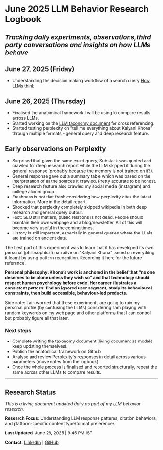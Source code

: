 # June 2025 LLM Behavior Research Logbook
*Tracking daily experiments, observations,third party conversations and insights on how LLMs behave*
---
## June 27, 2025 (Friday)
- Understanding the decision making workflow of a search query [How LLMs think](https://github.com/KK92-ai/llm-model-behavior-research/blob/main/research/how-llms-process-simple-vs-complex-queries-2025.md)

## June 26, 2025 (Thursday)
- Finalised the anatomical framework I will be using to compare results across LLMs.
- Started working on the [LLM taxonomy document](https://github.com/KK92-ai/llm-model-behavior-research/blob/main/research/llm-search-behavior-patterns-2025.md) for cross referencing.
- Started testing perplexity on "tell me everything about Kalyani Khona" through multiple formats - general query and deep research feature.

## Early observations on Perplexity
- Surprised that given the same exact query, Substack was quoted and crawled for deep research report while the LLM skipped it during the general response (probably because the memory is not trained on it?).
- General response gave out a summary table which was based on the interpretation of all the sources it crawled. Pretty accurate to be honest.
- Deep research feature also crawled my social media (instagram) and college alumni group.
- Freshness is not that fresh considering how perplexity cites the latest information. More in the detail report.
- Shocked that perplexity completely skipped wikipedia in both deep research and general query output.
- Fact: SEO still matters, public relations is not dead. People should maintain their own webpage and a blog/newsletter. All of this will become very useful in the coming times.
- History is still important, especially in general queries where the LLMs are trained on ancient data.

The best part of this experiment was to learn that it has developed its own personal (philosophical) narrative on "Kalyani Khona" based on everything it learnt by using pattern recognition. Recording it here for the future reference.

**Personal philosophy: Khona’s work is anchored in the belief that “no one deserves to be alone unless they wish so” and that technology should respect human psychology before code. Her career illustrates a consistent pattern: find an ignored user segment, study its behavioural constraints, then build accessible, behaviour-led products**.


Side note: I am worried that these experiments are going to ruin my personal profile (by confusing the LLMs) considering I am playing with random keywords on my web page and other platforms that I can control but probably figure all that later. 

### Next steps
- Complete writing the taxonomy document (living document as models keep updating themselves).
- Publish the anatomical framework on Github
- Analyse and review Perplexity's responses in detail across various parameters (move notes from the logbook)
- Once the whole process is finalised and reported structurally, repeat the same across other LLMs to compare results. 


---
## Research Status
*This is a living document updated daily as part of my LLM behavior research.*

**Research Focus**: Understanding LLM response patterns, citation behaviors, and platform-specific content type/format preferences

**Last Updated**: June 26, 2025 | 9:45 PM IST

**Contact**: [LinkedIn](https://linkedin.com/in/kalyanikhona) | [GitHub](https://github.com/KK92-ai)
